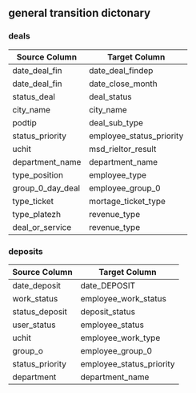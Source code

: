 
##  general transition dictonary

### deals

| Source Column         | Target Column              |
|-----------------------|----------------------------|
| date_deal_fin         | date_deal_findep           |
| date_deal_fin         | date_close_month           |
| status_deal           | deal_status                |
| city_name             | city_name                  |
| podtip                | deal_sub_type              |
| status_priority       | employee_status_priority   |
| uchit                 | msd_rieltor_result         |
| department_name       | department_name            |
| type_position         | employee_type              |
| group_0_day_deal      | employee_group_0           |
| type_ticket           | mortage_ticket_type        |
| type_platezh          | revenue_type               |
| deal_or_service       | revenue_type               |

### deposits

| Source Column    | Target Column               |
|-----------------|-----------------------------|
| date_deposit     | date_DEPOSIT               |
| work_status      | employee_work_status       |
| status_deposit   | deposit_status             |
| user_status      | employee_status            |
| uchit            | employee_work_type         |
| group_o          | employee_group_0           |
| status_priority  | employee_status_priority   |
| department       | department_name            |
